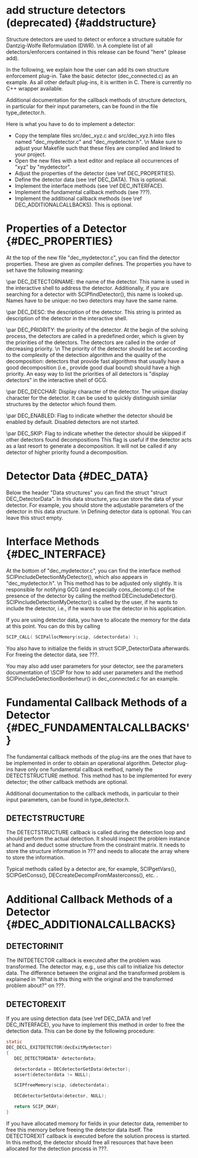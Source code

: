 # add structure detectors (deprecated) {#addstructure}

Structure detectors are used to detect or enforce a structure suitable for Dantzig-Wolfe Reformulation (DWR).
\n
A complete list of all detectors/enforcers contained in this release can be found "here" (please add).

In the following, we explain how the user can add its own structure enforcement plug-in.
Take the basic detector (dec_connected.c) as an example.
As all other default plug-ins, it is written in C. There is currently no C++ wrapper available.

Additional documentation for the callback methods of structure detectors, in particular for their input parameters,
can be found in the file type_detector.h.

Here is what you have to do to implement a detector:
- Copy the template files src/dec_xyz.c and src/dec_xyz.h into files named "dec_mydetector.c"
   and "dec_mydetector.h".
   \n
   Make sure to adjust your Makefile such that these files are compiled and linked to your project.
- Open the new files with a text editor and replace all occurrences of "xyz" by "mydetector".
- Adjust the properties of the detector (see \ref DEC_PROPERTIES).
- Define the detector data (see \ref DEC_DATA). This is optional.
- Implement the interface methods (see \ref DEC_INTERFACE).
- Implement the fundamental callback methods (see ???).
- Implement the additional callback methods (see \ref DEC_ADDITIONALCALLBACKS). This is optional.


# Properties of a Detector {#DEC_PROPERTIES}

At the top of the new file "dec_mydetector.c", you can find the detector properties.
These are given as compiler defines.
The properties you have to set have the following meaning:

\par DEC_DETECTORNAME: the name of the detector.
This name is used in the interactive shell to address the detector.
Additionally, if you are searching for a detector with SCIPfindDetector(), this name is looked up.
Names have to be unique: no two detectors may have the same name.

\par DEC_DESC: the description of the detector.
This string is printed as description of the detector in the interactive shell.

\par DEC_PRIORITY: the priority of the detector.
At the begin of the solving process, the detectors are called in a predefined order, which is given by the priorities
of the detectors.
The detectors are called in the order of decreasing priority.
\n
The priority of the detector should be set according to the complexity of the detection algorithm and the quality of the decomposition:
detectors that provide fast algorithms that usually have a good decomposition (i.e., provide good dual bound) should have a high
priority. An easy way to list the priorities of all detectors is "display detectors" in the interactive shell of GCG.

\par DEC_DECCHAR: Display character of the detector.
The unique display character for the detector. It can be used to quickly distinguish similar structures by the detector which found them.

\par DEC_ENABLED: Flag to indicate whether the detector should be enabled by default.
Disabled detectors are not started.

\par DEC_SKIP: Flag to indicate whether the detector should be skipped if other detectors found decompositions
This flag is useful if the detector acts as a last resort to generate a decomposition. It will not be called if any detector of higher
priority found a decomposition.

# Detector Data {#DEC_DATA}

Below the header "Data structures" you can find the struct "struct DEC_DetectorData".
In this data structure, you can store the data of your detector. For example, you should store the adjustable parameters
of the detector in this data structure.
\n
Defining detector data is optional. You can leave this struct empty.


# Interface Methods {#DEC_INTERFACE}

At the bottom of "dec_mydetector.c", you can find the interface method SCIPincludeDetectionMyDetector(),
which also appears in "dec_mydetector.h".
\n
This method has to be adjusted only slightly.
It is responsible for notifying GCG (and especially cons_decomp.c) of the presence of the detector by calling the method
DECincludeDetector().
SCIPincludeDetectionMyDetector() is called by the user, if he wants to include the detector,
i.e., if he wants to use the detector in his application.

If you are using detector data, you have to allocate the memory for the data at this point.
You can do this by calling
```C
SCIP_CALL( SCIPallocMemory(scip, &detectordata) );
```
You also have to initialize the fields in struct SCIP_DetectorData afterwards. For freeing the
detector data, see ???.

You may also add user parameters for your detector, see the parameters documentation of \SCIP for how to add user parameters and
the method SCIPincludeDetectionBorderheur() in dec_connected.c for an example.


# Fundamental Callback Methods of a Detector {#DEC_FUNDAMENTALCALLBACKS'}

The fundamental callback methods of the plug-ins are the ones that have to be implemented in order to obtain
an operational algorithm. Detector plug-ins have only one fundamental callback method, namely the DETECTSTRUCTURE method.
This method has to be implemented for every detector; the other callback methods are optional.

Additional documentation to the callback methods, in particular to their input parameters,
can be found in type_detector.h.

## DETECTSTRUCTURE

The DETECTSTRUCTURE callback is called during the detection loop and should perform the actual detection.
It should inspect the problem instance at hand and deduct some structure from the constraint matrix.
It needs to store the structure information in ??? and needs to allocate the array where to store the
information.

Typical methods called by a detector are, for example, SCIPgetVars(), SCIPGetConss(), DECcreateDecompFromMasterconss(), etc. .

# Additional Callback Methods of a Detector {#DEC_ADDITIONALCALLBACKS}

## DETECTORINIT

The INITDETECTOR callback is executed after the problem was transformed.
The detector may, e.g., use this call to initialize his detector data.
The difference between the original and the transformed problem is explained in
"What is this thing with the original and the transformed problem about?" on ???.

## DETECTOREXIT

If you are using detection data (see \ref DEC_DATA and \ref DEC_INTERFACE), you have to implement this method in order to free the detection data.
This can be done by the following procedure:
```C
static
DEC_DECL_EXITDETECTOR(decExitMydetector)
{
   DEC_DETECTORDATA* detectordata;

   detectordata = DECdetectorGetData(detector);
   assert(detectordata != NULL);

   SCIPfreeMemory(scip, &detectordata);

   DECdetectorSetData(detector, NULL);

   return SCIP_OKAY;
}
```
If you have allocated memory for fields in your detector data, remember to free this memory
before freeing the detector data itself.
The DETECTOREXIT callback is executed before the solution process is started.
In this method, the detector should free all resources that have been allocated for the detection process in ???.

